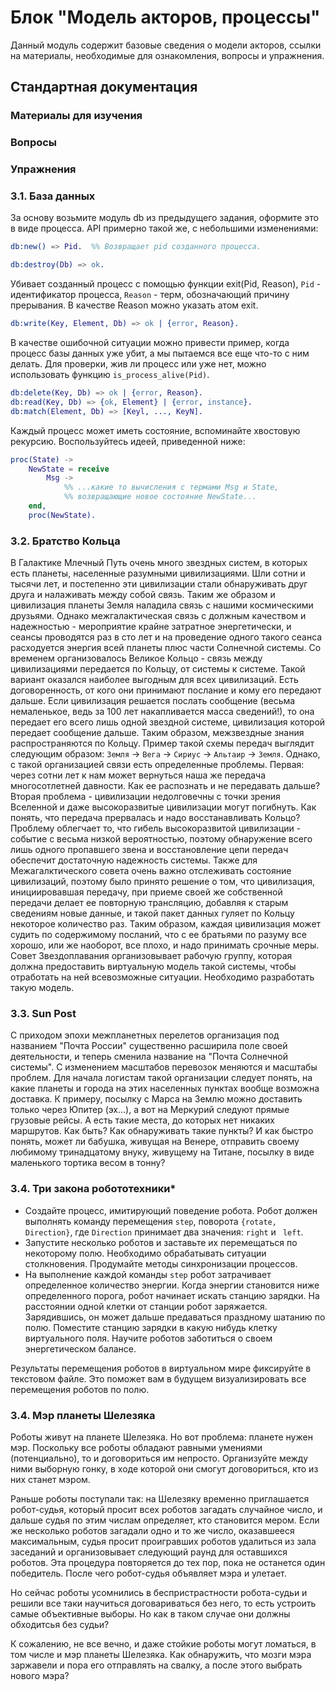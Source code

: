 # Блок "Модель акторов, процессы"

Данный модуль содержит базовые сведения о модели акторов, ссылки на материалы,
необходимые для ознакомления, вопросы и упражнения.

## Стандартная документация

### Материалы для изучения

### Вопросы

### Упражнения

### 3.1. База данных
За основу возьмите модуль db из предыдущего задания, оформите это в виде
процесса. API примерно такой же, с небольшими изменениями:

```erlang
db:new() => Pid.  %% Возвращает pid созданного процесса.
```

```erlang
db:destroy(Db) => ok.
```
Убивает созданный процесс с помощью функции exit(Pid, Reason),
`Pid` - идентификатор процесса,
`Reason` - терм, обозначающий причину прерывания.
В качестве Reason можно указать атом exit.

```erlang
db:write(Key, Element, Db) => ok | {error, Reason}. 
```

В качестве ошибочной ситуации можно привести пример, когда процесс базы данных
уже убит, а мы пытаемся все еще что-то с ним делать. Для проверки, жив ли
процесс или уже нет, можно использовать функцию `is_process_alive(Pid)`.

```erlang
db:delete(Key, Db) => ok | {error, Reason}.
db:read(Key, Db) => {ok, Element} | {error, instance}.
db:match(Element, Db) => [Keyl, ..., KeyN].
```

Каждый процесс может иметь состояние, вспоминайте хвостовую рекурсию.
Воспользуйтесь идеей, приведенной ниже:

```erlang
proc(State) ->
    NewState = receive
        Msg ->
            %% ...какие то вычисления с термами Msg и State,
            %% возвращающие новое состояние NewState...
    end,
    proc(NewState).
```

### 3.2. Братство Кольца
В Галактике Млечный Путь очень много звездных систем, в которых есть планеты,
населенные разумными цивилизациями. Шли сотни и тысячи лет, и постепенно эти
цивилизации стали обнаруживать друг друга и налаживать между собой связь.  Таким
же образом и цивилизация планеты Земля наладила связь с нашими космическими
друзьями. Однако межгалактическая связь с должным качеством и надежностью -
мероприятие крайне затратное энергетически, и сеансы проводятся раз в сто лет и
на проведение одного такого сеанса расходуется энергия всей планеты плюс части
Солнечной системы. Со временем организовалось Великое Кольцо - связь между
цивилизациями передается по Кольцу, от системы к системе.  Такой вариант
оказался наиболее выгодным для всех цивилизаций. Есть договоренность, от кого
они принимают послание и кому его передают дальше. Если цивилизация решается
послать сообщение (весьма немаленькое, ведь за 100 лет накапливается масса
сведений!), то она передает его всего лишь одной звездной системе, цивилизация
которой передает сообщение дальше. Таким образом, межзвездные знания
распространяются по Кольцу. Пример такой схемы передач выглядит следующим
образом: `Земля` -> `Вега` -> `Сириус` -> `Альтаир` -> `Земля`.  Однако, с такой
организацией связи есть определенные проблемы. Первая: через сотни лет к нам
может вернуться наша же передача многосотлетней давности. Как ее распознать и не
передавать дальше?  Вторая проблема - цивилизации недолговечны с точки зрения
Вселенной и даже высокоразвитые цивилизации могут погибнуть. Как понять, что
передача прервалась и надо восстанавливать Кольцо? Проблему облегчает то, что
гибель высокоразвитой цивилизации - событие с весьма низкой вероятностью,
поэтому обнаружение всего лишь одного пропавшего звена и восстановление цепи
передач обеспечит достаточную надежность системы. Также для Межагалктического
совета очень важно отслеживать состояние цивилизаций, поэтому было принято
решение о том, что цивилизация, инициировавшая передачу, при приеме своей же
собственной передачи делает ее повторную трансляцию, добавляя к старым сведениям
новые данные, и такой пакет данных гуляет по Кольцу некоторое количество раз.
Таким образом, каждая цивилизация может судить по содержимому посланий, что с ее
братьями по разуму все хорошо, или же наоборот, все плохо, и надо принимать
срочные меры. Совет Звездоплавания организовывает рабочую группу, которая должна
предоставить виртуальную модель такой системы, чтобы отработать на ней
всевозможные ситуации. Необходимо разработать такую модель.

### 3.3. Sun Post
С приходом эпохи межпланетных перелетов организация под названием "Почта России"
существенно расширила поле своей деятельности, и теперь сменила название на
"Почта Солнечной системы". C изменением масштабов перевозок меняются и масштабы
проблем. Для начала логистам такой организации следует понять, на какие планеты
и города на этих населенных пунктах вообще возможна доставка. К примеру, посылку
с Марса на Землю можно доставить только через Юпитер (эх...), а вот на Меркурий
следуют прямые грузовые рейсы. А есть такие места, до которых нет никаких
маршрутов. Как быть? Как обнаруживать такие пункты? И как быстро понять, может
ли бабушка, живущая на Венере, отправить своему любимому тринадцатому внуку,
живущему на Титане, посылку в виде маленького тортика весом в тонну?

### 3.4. Три закона робототехники\*
 - Создайте процесс, имитирующий поведение робота. Робот должен выполнять
   команду перемещения `step`, поворота `{rotate, Direction}`, где `Direction`
   принимает два значения: `right` и ` left`.
 - Запустите несколько роботов и заставьте их перемещаться по некоторому полю.
   Необходимо обрабатывать ситуации столкновения. Продумайте методы
   синхронизации процессов.
 - На выполнение каждой команды `step` робот затрачивает определенное количество
   энергии. Когда энергии становится ниже определенного порога, робот начинает
   искать станцию зарядки. На расстоянии одной клетки от станции робот
   заряжается. Зарядившись, он может дальше предаваться праздному шатанию по
   полю. Поместите станцию зарядки в какую нибудь клетку
   виртуального поля. Научите роботов заботиться о своем энергетическом балансе.

Результаты перемещения роботов в виртуальном мире фиксируйте в текстовом файле.
Это поможет вам в будущем визуализировать все перемещения роботов по полю.

### 3.4. Мэр планеты Шелезяка
Роботы живут на планете Шелезяка. Но вот проблема: планете нужен мэр.  Поскольку
все роботы обладают равными умениями (потенциально), то и договориться им
непросто. Организуйте между ними выборную гонку, в ходе которой они смогут
договориться, кто из них станет мэром.

Раньше роботы поступали так: на Шелезяку временно приглашается робот-судья,
который просит всех роботов загадать случайное число, и дальше судья по этим
числам определяет, кто становится мером. Если же несколько роботов загадали одно
и то же число, оказавшееся максимальным, судья просит проигравших роботов
удалиться из зала заседаний и организовывает следующий раунд для оставшихся
роботов. Эта процедура повторяется до тех пор, пока не останется один
победитель. После чего робот-судья объявляет мэра и улетает.

Но сейчас роботы усомнились в беспристрастности робота-судьи и решили все таки
научиться договариваться без него, то есть устроить самые объективные выборы. Но
как в таком случае они должны обходитсья без судьи?

К сожалению, не все вечно, и даже стойкие роботы могут ломаться, в том числе и
мэр планеты Шелезяка. Как обнаружить, что мозги мэра заржавели и пора его
отправлять на свалку, а после этого выбрать нового мэра?
